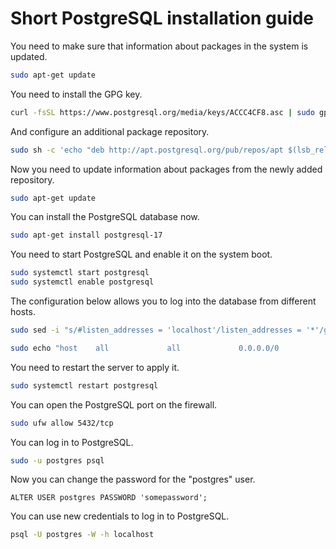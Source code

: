 # Short PostgreSQL installation guide

You need to make sure that information about packages in the system is updated.

```sh
sudo apt-get update
```

You need to install the GPG key.

```sh
curl -fsSL https://www.postgresql.org/media/keys/ACCC4CF8.asc | sudo gpg --dearmor -o /etc/apt/trusted.gpg.d/postgresql.gpg
```

And configure an additional package repository.

```sh
sudo sh -c 'echo "deb http://apt.postgresql.org/pub/repos/apt $(lsb_release -cs)-pgdg main" > /etc/apt/sources.list.d/pgdg.list'
```

Now you need to update information about packages from the newly added repository.

```sh
sudo apt-get update
```

You can install the PostgreSQL database now.

```sh
sudo apt-get install postgresql-17
```

You need to start PostgreSQL and enable it on the system boot.

```sh
sudo systemctl start postgresql
sudo systemctl enable postgresql
```

The configuration below allows you to log into the database from different hosts.

```sh
sudo sed -i "s/#listen_addresses = 'localhost'/listen_addresses = '*'/g" /etc/postgresql/17/main/postgresql.conf
```

```sh
sudo echo "host    all             all             0.0.0.0/0            scram-sha-256" >> /etc/postgresql/17/main/pg_hba.conf
```

You need to restart the server to apply it.

```sh
sudo systemctl restart postgresql
```

You can open the PostgreSQL port on the firewall.

```sh
sudo ufw allow 5432/tcp
```

You can log in to PostgreSQL.

```sh
sudo -u postgres psql
```

Now you can change the password for the "postgres" user.

```text
ALTER USER postgres PASSWORD 'somepassword';
```

You can use new credentials to log in to PostgreSQL.

```sh
psql -U postgres -W -h localhost
```
